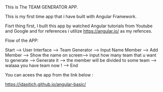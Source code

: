 This is The TEAM GENERATOR APP.

This is my first time app that i have built with Angular Framework.

Fisrt thing first, I built this app by watched Angular tutorials from Youtube and Google
and for references i utilize https://angular.io/ as my refences.

Flow of the APP:

Start --> User Interface --> Team Generator --> Input Name Member --> Add Member --> Show the name on screen--> input how many team that u want to generate --> Generate it --> the member will be divided to some team --> walaaa you have team now ! --> End              




You can acees the app from the link below :

https://idasitich.github.io/angular-basic/
